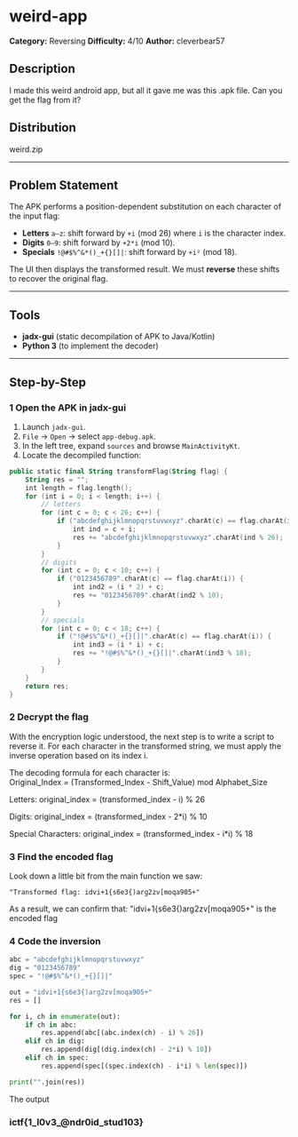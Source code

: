 # weird-app
**Category:** Reversing
**Difficulty:** 4/10
**Author:** cleverbear57

## Description
I made this weird android app, but all it gave me was this .apk file. Can you get the flag from it?

## Distribution
weird.zip


---

## Problem Statement

The APK performs a position-dependent substitution on each character of the input flag:

- **Letters** `a–z`: shift forward by `+i` (mod 26) where `i` is the character index.
- **Digits** `0–9`: shift forward by `+2*i` (mod 10).
- **Specials** `!@#$%^&*()_+{}[]|`: shift forward by `+i²` (mod 18).

The UI then displays the transformed result. We must **reverse** these shifts to recover the original flag.

---

## Tools

- **jadx-gui** (static decompilation of APK to Java/Kotlin)
- **Python 3** (to implement the decoder)

---

## Step-by-Step

### 1 Open the APK in jadx-gui
1. Launch `jadx-gui`.
2. `File` → `Open` → select `app-debug.apk`.
3. In the left tree, expand `sources` and browse `MainActivityKt`.
4. Locate the decompiled function:

```kotlin
public static final String transformFlag(String flag) {
    String res = "";
    int length = flag.length();
    for (int i = 0; i < length; i++) {
        // letters
        for (int c = 0; c < 26; c++) {
            if ("abcdefghijklmnopqrstuvwxyz".charAt(c) == flag.charAt(i)) {
                int ind = c + i;
                res += "abcdefghijklmnopqrstuvwxyz".charAt(ind % 26);
            }
        }
        // digits
        for (int c = 0; c < 10; c++) {
            if ("0123456789".charAt(c) == flag.charAt(i)) {
                int ind2 = (i * 2) + c;
                res += "0123456789".charAt(ind2 % 10);
            }
        }
        // specials
        for (int c = 0; c < 18; c++) {
            if ("!@#$%^&*()_+{}[]|".charAt(c) == flag.charAt(i)) {
                int ind3 = (i * i) + c;
                res += "!@#$%^&*()_+{}[]|".charAt(ind3 % 18);
            }
        }
    }
    return res;
}
```
### 2 Decrypt the flag
With the encryption logic understood, the next step is to write a script to reverse it. For each character in the transformed string, we must apply the inverse operation based on its index i.

The decoding formula for each character is: \
Original_Index = (Transformed_Index - Shift_Value) mod Alphabet_Size

Letters: original_index = (transformed_index - i) % 26

Digits: original_index = (transformed_index - 2*i) % 10

Special Characters: original_index = (transformed_index - i*i) % 18

### 3 Find the encoded flag 
Look down a little bit from the main function we saw:
```
"Transformed flag: idvi+1{s6e3{)arg2zv[moqa905+"
```

As a result, we can confirm that: "idvi+1{s6e3{)arg2zv[moqa905+"
 is the encoded flag

### 4 Code the inversion

```python
abc = "abcdefghijklmnopqrstuvwxyz"
dig = "0123456789"
spec = "!@#$%^&*()_+{}[]|"

out = "idvi+1{s6e3{)arg2zv[moqa905+"
res = []

for i, ch in enumerate(out):
    if ch in abc:
        res.append(abc[(abc.index(ch) - i) % 26])
    elif ch in dig:
        res.append(dig[(dig.index(ch) - 2*i) % 10])
    elif ch in spec:
        res.append(spec[(spec.index(ch) - i*i) % len(spec)])

print("".join(res))
```
The output

### ictf{1_l0v3_@ndr0id_stud103}




